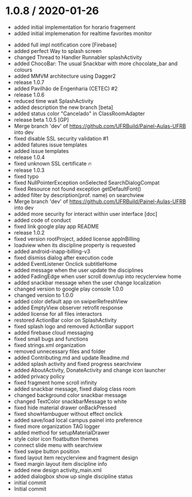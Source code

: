 
1.0.8 / 2020-01-26
==================
  - added initial implementation for horario fragement 
  - added initial implemenation for realtime favorites monitor 
  * added full impl notification core [Firebase]
  * added perfect Way to splash screen
  * changed Thread to Handler Runnabler splashActivity
  * added ChocoBar: The usual Snackbar with more chocolate_bar and colours
  * added MMVM architecture using Dagger2
  * release 1.0.7
  * added Pavilhão de Engenharia (CETEC) #2
  * release 1.0.6
  * reduced time wait SplashActivity
  * added description the new branch [beta]
  * added status color "Cancelado" in ClassRoomAdapter
  * release beta 1.0.5 [GP]
  * Merge branch 'dev' of https://github.com/UFRBuild/Painel-Aulas-UFRB into dev
  * fixed disable SSL security validation #1
  * added fatures issue templates
  * added issue templates
  * release 1.0.4
  * fixed unknown SSL certificate 🔥
  * release 1.0.3
  * fixed typo
  * fixed NullPointerException onSelected SearchDialogCompat
  * fixed Resource not found exception getDefaultFont()
  * added filter by description(prof. name) on searchview
  * Merge branch 'dev' of https://github.com/UFRBuild/Painel-Aulas-UFRB into dev
  * added more security for interact within user interface [doc]
  * added code of conduct
  * fixed link google play app README
  * release 1.0.2
  * fixed version rootProject, added license appInBilling
  * loadview when its discipline property is requested
  * added android-inapp-billing-v3
  * fixed dismiss dialog after execution code
  * added EventListener Onclick subtitleHome
  * added message when the user update the disciplines
  * added FadingEdge when user scroll down/up into recyclerview home
  * added snackbar message when the user change localization
  * changed version to google play console 1.0.0
  * changed version to 1.0.0
  * added color default app on swiperRefreshView
  * added EmptyView observer retrofit response
  * added license for all files interactors
  * restored ActionBar color on SplashActivity
  * fixed splash logo and removed ActionBar support
  * added firebase cloud messaging
  * fixed small bugs and functions
  * fixed strings.xml organization
  * removed unnecessary files and folder
  * added Contributing.md and update Readme.md
  * added splash activity and fixed progress searchview
  * added AboutActivity, DonateActivity and change icon launcher
  * added privacy policy
  * fixed fragment home scroll infinity
  * added snackbar message, fixed dialog class room
  * changed background color snackbar message
  * changed TextColor snackbarMessage to white
  * fixed hide material drawer onBackPressed
  * fixed showHambuguer without effect onclick
  * added save/load local campus painel into preference
  * fixed more organization TAG logger
  * added method for setupMaterialDrawer
  * style color icon floatbutton themes
  * connect slide menu with searchview
  * fixed swipe button position
  * fixed layout item recyclerview and fragment design
  * fixed margin layout item discipline info
  * added new design activity_main.xml
  * added dialogbox show up single discipline status
  * initial commit
  * Initial commit
